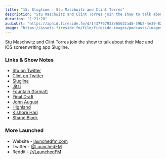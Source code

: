 ```yaml
---
title: "15: Slugline - Stu Maschwitz and Clint Torres"
description: "Stu Maschwitz and Clint Torres join the show to talk about their Mac and iOS screenwriting app Slugline."
duration: "1:21:20"
audioUrl: "https://aphid.fireside.fm/d/1437767933/65632ad5-59b2-4e30-82d1-13845dce07dd/dc2990e8-0b7f-4fb9-bcaa-f53e84501051.mp3"
image: "https://assets.fireside.fm/file/fireside-images/podcasts/images/6/65632ad5-59b2-4e30-82d1-13845dce07dd/episodes/d/dc2990e8-0b7f-4fb9-bcaa-f53e84501051/cover.jpg"
---
```


<p>Stu Maschwitz and Clint Torres join the show to talk about their Mac and iOS screenwriting app Slugline.</p>

<h3>Links &amp; Show Notes</h3>

<ul>
<li><a href="https://twitter.com/5tu" rel="nofollow">Stu on Twitter</a></li>
<li><a href="https://twitter.com/clinttorres" rel="nofollow">Clint on Twitter</a></li>
<li><a href="https://slugline.co" rel="nofollow">Slugline</a></li>
<li><a href="https://jitsi.org" rel="nofollow">Jitsi</a></li>
<li><a href="https://fountain.io" rel="nofollow">Fountain (format)</a></li>
<li><a href="https://www.finaldraft.com" rel="nofollow">Final Draft</a></li>
<li><a href="https://johnaugust.com" rel="nofollow">John August</a></li>
<li><a href="https://highland2.app" rel="nofollow">Highland</a></li>
<li><a href="https://twitter.com/sciencequiche" rel="nofollow">Kishore Hari</a></li>
<li><a href="https://en.wikipedia.org/wiki/Shane_Black" rel="nofollow">Shane Black</a></li>
</ul>

<h3>More Launched</h3>

<ul>
<li>Website - <a href="https://launchedfm.com" rel="nofollow">launchedfm.com</a></li>
<li>Twitter - <a href="https://twitter.com/launchedfm" rel="nofollow">@LaunchedFM</a></li>
<li>Reddit - <a href="https://www.reddit.com/r/LaunchedFM/" rel="nofollow">/r/LaunchedFM</a></li>
</ul>
